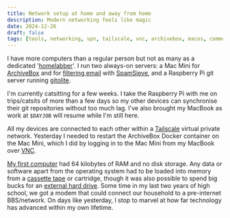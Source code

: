 ```yaml
---
title: Network setup at home and away from home
description: Modern networking feels like magic
date: 2024-12-26
draft: false
tags: [tools, networking, vpn, tailscale, vnc, archivebox, macos, commodore-64]
---
```


I have more computers than a regular person but not as many as a dedicated '[homelabber](https://en.wiktionary.org/wiki/homelab)'. I run two always-on servers: a Mac Mini for [ArchiveBox](https://archivebox.io/) and for [filtering email](https://c-command.com/spamsieve/help/setting-up-a-spam-filte) with [SpamSieve](https://c-command.com/spamsieve/), and a Raspberry Pi git server running [gitolite](https://gitolite.com/gitolite/index.html).

I'm currently catsitting for a few weeks. I take the Raspberry Pi with me on trips/catsits of more than a few days so my other devices can synchronise their git repositories without too much lag. I've also brought my MacBook as work at `$DAYJOB` will resume while I'm still here.

All my devices are connected to each other within a [Tailscale](https://tailscale.com/) virtual private network. Yesterday I needed to restart the ArchiveBox Docker container on the Mac Mini, which I did by logging in to the Mac Mini from my MacBook over [VNC](https://en.wikipedia.org/wiki/VNC).

[My first computer](https://en.wikipedia.org/wiki/Commodore_64) had 64 kilobytes of RAM and no disk storage. Any data or software apart from the operating system had to be loaded into memory from a [cassette tape](https://en.wikipedia.org/wiki/Commodore_Datasette) or cartridge, though it was also possible to spend big bucks for an [external hard drive](https://en.wikipedia.org/wiki/Commodore_64_peripherals#Hard_drives). Some time in my last two years of high school, we got a modem that could connect our household to a pre-internet BBS/network. On days like yesterday, I stop to marvel at how far technology has advanced within my own lifetime.

